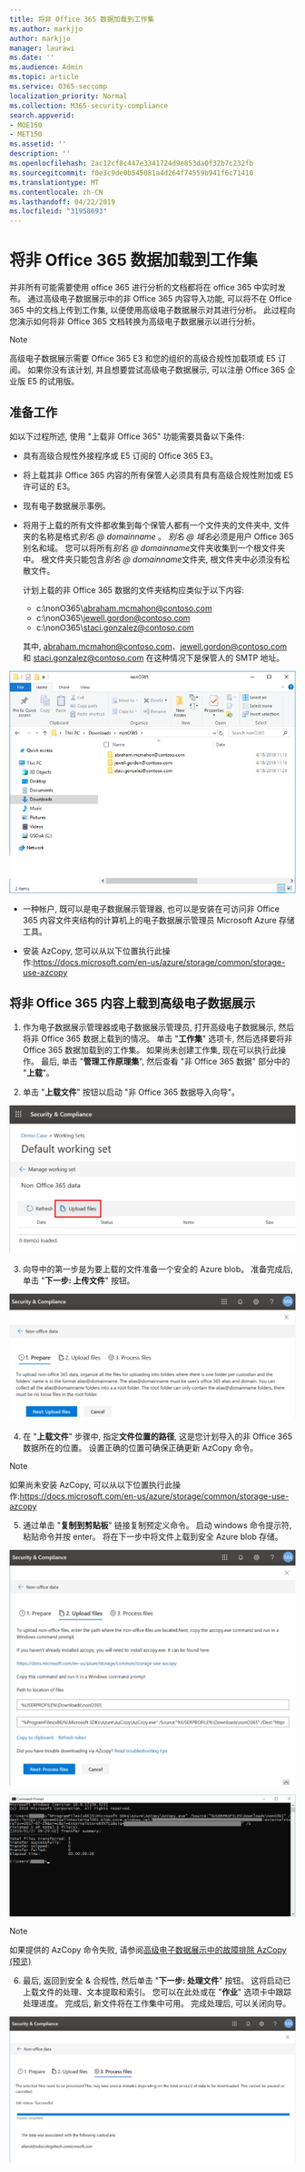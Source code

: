 ```yaml
---
title: 将非 Office 365 数据加载到工作集
ms.author: markjjo
author: markjjo
manager: laurawi
ms.date: ''
ms.audience: Admin
ms.topic: article
ms.service: O365-seccomp
localization_priority: Normal
ms.collection: M365-security-compliance
search.appverid:
- MOE150
- MET150
ms.assetid: ''
description: ''
ms.openlocfilehash: 2ac12cf8c447e3341724d9e853da0f32b7c232fb
ms.sourcegitcommit: f0e3c9de0b545081a4d264f74559b941f6c71410
ms.translationtype: MT
ms.contentlocale: zh-CN
ms.lasthandoff: 04/22/2019
ms.locfileid: "31958693"
---
```

# <a name="load-non-office-365-data-into-a-working-set"></a>将非 Office 365 数据加载到工作集

并非所有可能需要使用 office 365 进行分析的文档都将在 office 365 中实时发布。 通过高级电子数据展示中的非 Office 365 内容导入功能, 可以将不在 Office 365 中的文档上传到工作集, 以便使用高级电子数据展示对其进行分析。 此过程向您演示如何将非 Office 365 文档转换为高级电子数据展示以进行分析。

>[!Note]
>高级电子数据展示需要 Office 365 E3 和您的组织的高级合规性加载项或 E5 订阅。 如果你没有该计划, 并且想要尝试高级电子数据展示, 可以注册 Office 365 企业版 E5 的试用版。

## <a name="before-you-begin"></a>准备工作
如以下过程所述, 使用 "上载非 Office 365" 功能需要具备以下条件:

- 具有高级合规性外接程序或 E5 订阅的 Office 365 E3。

- 将上载其非 Office 365 内容的所有保管人必须具有具有高级合规性附加或 E5 许可证的 E3。

- 现有电子数据展示事例。

- 将用于上载的所有文件都收集到每个保管人都有一个文件夹的文件夹中, 文件夹的名称是格式*别名 @ domainname* 。 *别名 @ 域名*必须是用户 Office 365 别名和域。 您可以将所有*别名 @ domainname*文件夹收集到一个根文件夹中。 根文件夹只能包含*别名 @ domainname*文件夹, 根文件夹中必须没有松散文件。

   计划上载的非 Office 365 数据的文件夹结构应类似于以下内容:

   - c:\nonO365\abraham.mcmahon@contoso.com
   - c:\nonO365\jewell.gordon@contoso.com
   - c:\nonO365\staci.gonzalez@contoso.com

   其中, abraham.mcmahon@contoso.com、jewell.gordon@contoso.com 和 staci.gonzalez@contoso.com 在这种情况下是保管人的 SMTP 地址。

![非 Office 365 数据上传文件夹结构](../media/3f2dde84-294e-48ea-b44b-7437bd25284c.png)

- 一种帐户, 既可以是电子数据展示管理器, 也可以是安装在可访问非 Office 365 内容文件夹结构的计算机上的电子数据展示管理员 Microsoft Azure 存储工具。

- 安装 AzCopy, 您可以从以下位置执行此操作:https://docs.microsoft.com/en-us/azure/storage/common/storage-use-azcopy

## <a name="upload-non-office-365-content-into-advanced-ediscovery"></a>将非 Office 365 内容上载到高级电子数据展示

1. 作为电子数据展示管理器或电子数据展示管理员, 打开高级电子数据展示, 然后将非 Office 365 数据上载到的情况。  单击 "**工作集**" 选项卡, 然后选择要将非 Office 365 数据加载到的工作集。  如果尚未创建工作集, 现在可以执行此操作。  最后, 单击 "**管理工作原理集**", 然后查看 "非 Office 365 数据" 部分中的 "**上载**"。

2. 单击 "**上载文件**" 按钮以启动 "非 Office 365 数据导入向导"。

![上传文件](../media/574f4059-4146-4058-9df3-ec97cf28d7c7.png)

3. 向导中的第一步是为要上载的文件准备一个安全的 Azure blob。  准备完成后, 单击 "**下一步: 上传文件**" 按钮。

![非 Office 365 导入-准备](../media/0670a347-a578-454a-9b3d-e70ef47aec57.png)
 
4. 在 "**上载文件**" 步骤中, 指定**文件位置的路径**, 这是您计划导入的非 Office 365 数据所在的位置。  设置正确的位置可确保正确更新 AzCopy 命令。

> [!NOTE]
> 如果尚未安装 AzCopy, 可以从以下位置执行此操作:https://docs.microsoft.com/en-us/azure/storage/common/storage-use-azcopy

5. 通过单击 "**复制到剪贴板**" 链接复制预定义命令。 启动 windows 命令提示符, 粘贴命令并按 enter。  将在下一步中将文件上载到安全 Azure blob 存储。

![非 Office 365 导入-上传文件](../media/3ea53b5d-7f9b-4dfc-ba63-90a38c14d41a.png)

![非 Office 365 导入 AzCopy](../media/504e2dbe-f36f-4f36-9b08-04aea85d8250.png)

> [!NOTE]
> 如果提供的 AzCopy 命令失败, 请参阅[高级电子数据展示中的故障排除 AzCopy (预览)](troubleshooting-azcopy.md)

6. 最后, 返回到安全 & 合规性, 然后单击 "**下一步: 处理文件**" 按钮。  这将启动已上载文件的处理、文本提取和索引。  您可以在此处或在 "**作业**" 选项卡中跟踪处理进度。 完成后, 新文件将在工作集中可用。  完成处理后, 可以关闭向导。

![非 Office 365 导入-处理文件](../media/218b1545-416a-4a9f-9b25-3b70e8508f67.png)


